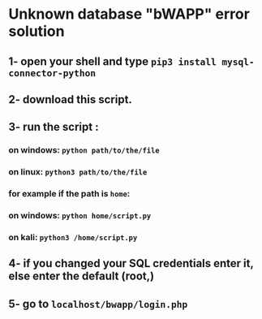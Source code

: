 # Unknown database "bWAPP" error solution
## 1- open your shell and type `pip3 install mysql-connector-python`
## 2- download this script. <br>
## 3- run the script : <br>
### on windows: `python path/to/the/file` <br>
### on linux: `python3 path/to/the/file` <br>
### for example if the path is `home`:
### on windows: `python home/script.py`
### on kali: `python3 /home/script.py`
## 4- if you changed your SQL credentials enter it, else enter the default (root,)
## 5- go to `localhost/bwapp/login.php`
